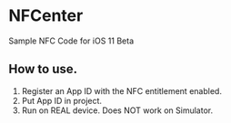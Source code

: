 # NFCenter
Sample NFC Code for iOS 11 Beta

## How to use.

1. Register an App ID with the NFC entitlement enabled.
2. Put App ID in project.
3. Run on REAL device. Does NOT work on Simulator.

